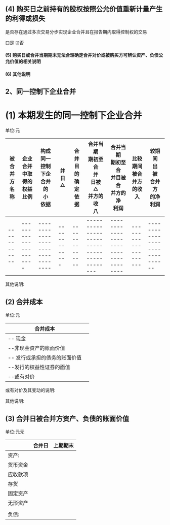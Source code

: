 ## (4) 购买日之前持有的股权按照公允价值重新计量产生的利得或损失

是否存在通过多次交易分步实现企业合并且在报告期内取得控制权的交易

口是 ☑否

#### (5) 购买日或合并当期期末无法合理确定合并对价或被购买方可辨认资产、负债公允价值的相关说明

#### (6) 其他说明

## 2、同一控制下企业合并

# (1) 本期发生的同一控制下企业合并

单位:元

| 被合并方<br>名称 | 企业合并<br>中取得的<br>权益比例 | 构成同一<br>控制下企<br>合并的<br>小<br>依据 | 并<br>日<br>△ | 合并目的<br>确定依据 | 合并当期<br>期初至合<br>并<br>日被<br>△<br>并方的收<br>八 | 合并当期<br>期初至合<br>并目被合<br>并方的净<br>利润 | 比较期间<br>被合并方<br>的收入 | 较期间<br>出<br>被<br>合并方<br>的净利润 |
|------------|----------------------|--------------------------------|-------------|--------------|-------------------------------------------|------------------------------------|---------------------|------------------------------|
|------------|----------------------|--------------------------------|-------------|--------------|-------------------------------------------|------------------------------------|---------------------|------------------------------|

其他说明:

## (2) 合并成本

单位:元

| 合并成本             |  |
|------------------|--|
| -- 现金            |  |
| --非现金资产的账面价值     |  |
| -- 发行或承担的债务的账面价值 |  |
| --发行的权益性证券的面值    |  |
| --或有对价           |  |

或有对价及其变动的说明:

其他说明:

## (3) 合并日被合并方资产、负债的账面价值

单位:元元

|      | 合并日 | 上期期末 |
|------|-----|------|
| 资产:  |     |      |
| 货币资金 |     |      |
| 应收款项 |     |      |
| 存货   |     |      |
| 固定资产 |     |      |
| 无形资产 |     |      |
|      |     |      |
| 负债:  |     |      |